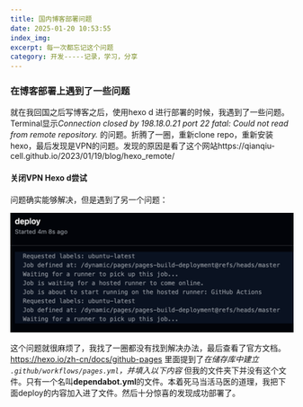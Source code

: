 ```yaml
---
title: 国内博客部署问题
date: 2025-01-20 10:53:55
index_img: 
excerpt: 每一次都忘记这个问题
category: 开发-----记录，学习，分享
---
```


### 在博客部署上遇到了一些问题

就在我回国之后写博客之后，使用hexo d 进行部署的时候，我遇到了一些问题。Terminal显示*Connection closed by 198.18.0.21 port 22 fatal: Could not read from remote repository.* 的问题。折腾了一圈，重新clone repo，重新安装hexo，最后发现是VPN的问题。发现的原因是看了这个网站https://qianqiu-cell.github.io/2023/01/19/blog/hexo_remote/

#### 关闭VPN Hexo d尝试

问题确实能够解决，但是遇到了另一个问题：

![Github Deploy问题](https://github.com/Noah-wang/pictures/blob/main/picture/github%E9%83%A8%E7%BD%B2%E9%97%AE%E9%A2%98.png?raw=true)

这个问题就很麻烦了，我找了一圈都没有找到解决办法，最后查看了官方文档。https://hexo.io/zh-cn/docs/github-pages 里面提到了*在储存库中建立 `.github/workflows/pages.yml`，并填入以下内容* 但我的文件夹下并没有这个文件。只有一个名叫**dependabot.yml**的文件。本着死马当活马医的道理，我把下面deploy的内容加入进了文件。然后十分惊喜的发现成功部署了。

